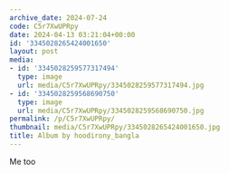 ```yaml
---
archive_date: 2024-07-24
code: C5r7XwUPRpy
date: 2024-04-13 03:21:04+00:00
id: '3345028265424001650'
layout: post
media:
- id: '3345028259577317494'
  type: image
  url: media/C5r7XwUPRpy/3345028259577317494.jpg
- id: '3345028259568690750'
  type: image
  url: media/C5r7XwUPRpy/3345028259568690750.jpg
permalink: /p/C5r7XwUPRpy/
thumbnail: media/C5r7XwUPRpy/3345028265424001650.jpg
title: Album by hoodirony_bangla
---
```


Me too